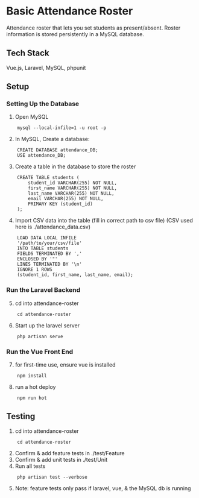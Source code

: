 # Basic Attendance Roster
Attendance roster that lets you set students as present/absent. Roster information is stored persistently in a MySQL database.

## Tech Stack
Vue.js, Laravel, MySQL, phpunit

## Setup
### Setting Up the Database
1. Open MySQL
```
    mysql --local-infile=1 -u root -p
```
2. In MySQL, Create a database:
```
    CREATE DATABASE attendance_DB;
    USE attendance_DB;
```
3. Create a table in the database to store the roster
```
    CREATE TABLE students (
        student_id VARCHAR(255) NOT NULL, 
        first_name VARCHAR(255) NOT NULL, 
        last_name VARCHAR(255) NOT NULL, 
        email VARCHAR(255) NOT NULL, 
        PRIMARY KEY (student_id)
    );
```

4. Import CSV data into the table (fill in correct path to csv file) (CSV used here is ./attendance_data.csv)
```
    LOAD DATA LOCAL INFILE 
    '/path/to/your/csv/file' 
    INTO TABLE students 
    FIELDS TERMINATED BY ',' 
    ENCLOSED BY '"'
    LINES TERMINATED BY '\n' 
    IGNORE 1 ROWS 
    (student_id, first_name, last_name, email);
```

### Run the Laravel Backend
5. cd into attendance-roster
```
    cd attendance-roster
```

6. Start up the laravel server
```
    php artisan serve
```

### Run the Vue Front End
7. for first-time use, ensure vue is installed
```
    npm install
```
8. run a hot deploy
```
    npm run hot
```

## Testing
1. cd into attendance-roster
```
    cd attendance-roster
```
2. Confirm & add feature tests in ./test/Feature
3. Confirm & add unit tests in ./test/Unit
4. Run all tests 
```
    php artisan test --verbose
```
5. Note: feature tests only pass if laravel, vue, & the MySQL db is running
